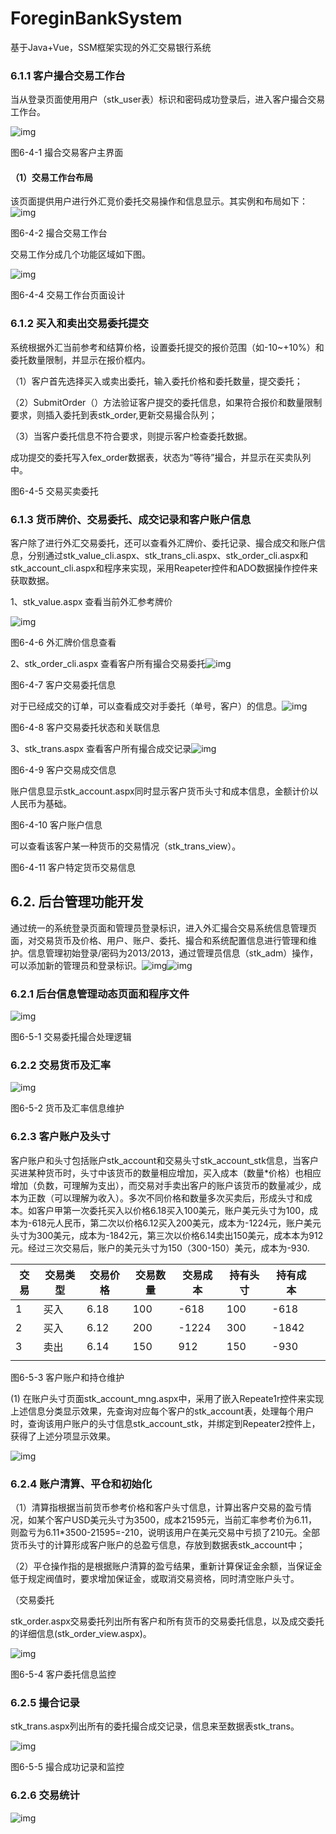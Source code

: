 # ForeginBankSystem
 基于Java+Vue，SSM框架实现的外汇交易银行系统

 

### 6.1.1 客户撮合交易工作台

当从登录页面使用用户（stk_user表）标识和密码成功登录后，进入客户撮合交易工作台。

![img](file:///C:\Users\lulu\AppData\Local\Temp\OICE_600798B9-312E-4565-8173-A908F5A99B22.0\msohtmlclip1\01\clip_image002.gif)

图6-4-1 撮合交易客户主界面

#### （1）交易工作台布局

该页面提供用户进行外汇竞价委托交易操作和信息显示。其实例和布局如下：![img](file:///C:\Users\lulu\AppData\Local\Temp\OICE_600798B9-312E-4565-8173-A908F5A99B22.0\msohtmlclip1\01\clip_image004.gif)

 

图6-4-2 撮合交易工作台

交易工作分成几个功能区域如下图。

![img](file:///C:\Users\lulu\AppData\Local\Temp\OICE_600798B9-312E-4565-8173-A908F5A99B22.0\msohtmlclip1\01\clip_image005.gif)

 

图6-4-4 交易工作台页面设计

### 6.1.2 买入和卖出交易委托提交

系统根据外汇当前参考和结算价格，设置委托提交的报价范围（如-10~+10%）和委托数量限制，并显示在报价框内。

（1）客户首先选择买入或卖出委托，输入委托价格和委托数量，提交委托；

（2）SubmitOrder（）方法验证客户提交的委托信息，如果符合报价和数量限制要求，则插入委托到表stk_order,更新交易撮合队列；

（3）当客户委托信息不符合要求，则提示客户检查委托数据。

成功提交的委托写入fex_order数据表，状态为“等待”撮合，并显示在买卖队列中。

图6-4-5 交易买卖委托

### 6.1.3 货币牌价、交易委托、成交记录和客户账户信息

客户除了进行外汇交易委托，还可以查看外汇牌价、委托记录、撮合成交和账户信息，分别通过stk_value_cli.aspx、stk_trans_cli.aspx、stk_order_cli.aspx和stk_account_cli.aspx和程序来实现，采用Reapeter控件和ADO数据操作控件来获取数据。

1、stk_value.aspx 查看当前外汇参考牌价

![img](file:///C:\Users\lulu\AppData\Local\Temp\OICE_600798B9-312E-4565-8173-A908F5A99B22.0\msohtmlclip1\01\clip_image007.gif)

图6-4-6 外汇牌价信息查看

2、stk_order_cli.aspx 查看客户所有撮合交易委托![img](file:///C:\Users\lulu\AppData\Local\Temp\OICE_600798B9-312E-4565-8173-A908F5A99B22.0\msohtmlclip1\01\clip_image009.gif)

 

图6-4-7 客户交易委托信息

对于已经成交的订单，可以查看成交对手委托（单号，客户）的信息。![img](file:///C:\Users\lulu\AppData\Local\Temp\OICE_600798B9-312E-4565-8173-A908F5A99B22.0\msohtmlclip1\01\clip_image011.gif)

 

图6-4-8 客户交易委托状态和关联信息

3、stk_trans.aspx 查看客户所有撮合成交记录![img](file:///C:\Users\lulu\AppData\Local\Temp\OICE_600798B9-312E-4565-8173-A908F5A99B22.0\msohtmlclip1\01\clip_image013.gif)

 

图6-4-9 客户交易成交信息

账户信息显示stk_account.aspx同时显示客户货币头寸和成本信息，金额计价以人民币为基础。

 

图6-4-10 客户账户信息

可以查看该客户某一种货币的交易情况（stk_trans_view）。

 

图6-4-11 客户特定货币交易信息

## 6.2. 后台管理功能开发

通过统一的系统登录页面和管理员登录标识，进入外汇撮合交易系统信息管理页面，对交易货币及价格、用户、账户、委托、撮合和系统配置信息进行管理和维护。信息管理初始登录/密码为2013/2013，通过管理员信息（stk_adm）操作，可以添加新的管理员和登录标识。![img](file:///C:\Users\lulu\AppData\Local\Temp\OICE_600798B9-312E-4565-8173-A908F5A99B22.0\msohtmlclip1\01\clip_image015.gif)![img](file:///C:\Users\lulu\AppData\Local\Temp\OICE_600798B9-312E-4565-8173-A908F5A99B22.0\msohtmlclip1\01\clip_image017.gif)

### 6.2.1 后台信息管理动态页面和程序文件

![img](file:///C:\Users\lulu\AppData\Local\Temp\OICE_600798B9-312E-4565-8173-A908F5A99B22.0\msohtmlclip1\01\clip_image018.gif)

图6-5-1 交易委托撮合处理逻辑

 

### 6.2.2 交易货币及汇率

![img](file:///C:\Users\lulu\AppData\Local\Temp\OICE_600798B9-312E-4565-8173-A908F5A99B22.0\msohtmlclip1\01\clip_image020.gif)

 

图6-5-2 货币及汇率信息维护

### 6.2.3 客户账户及头寸

客户账户和头寸包括账户stk_account和交易头寸stk_account_stk信息，当客户买进某种货币时，头寸中该货币的数量相应增加，买入成本（数量*价格）也相应增加（负数，可理解为支出），而交易对手卖出客户的账户该货币的数量减少，成本为正数（可以理解为收入）。多次不同价格和数量多次买卖后，形成头寸和成本。如客户甲第一次委托买入以价格6.18买入100美元，账户美元头寸为100，成本为-618元人民币，第二次以价格6.12买入200美元，成本为-1224元，账户美元头寸为300美元，成本为-1842元，第三次以价格6.14卖出150美元，成本本为912元。经过三次交易后，账户的美元头寸为150（300-150）美元，成本为-930.

| 交易 | 交易类型 | 交易价格 | 交易数量 | 交易成本 | 持有头寸 | 持有成本 |      |
| ---- | -------- | -------- | -------- | -------- | -------- | -------- | ---- |
| 1    | 买入     | 6.18     | 100      | -618     | 100      | -618     |      |
| 2    | 买入     | 6.12     | 200      | -1224    | 300      | -1842    |      |
| 3    | 卖出     | 6.14     | 150      | 912      | 150      | -930     |      |
|      |          |          |          |          |          |          |      |

 

图6-5-3 客户账户和持仓维护

(1) 在账户头寸页面stk_account_mng.aspx中，采用了嵌入Repeate1r控件来实现上述信息分类显示效果，先查询对应每个客户的stk_account表，处理每个用户时，查询该用户账户的头寸信息stk_account_stk，并绑定到Repeater2控件上，获得了上述分项显示效果。

![img](file:///C:\Users\lulu\AppData\Local\Temp\OICE_600798B9-312E-4565-8173-A908F5A99B22.0\msohtmlclip1\01\clip_image022.gif)

### 6.2.4 账户清算、平仓和初始化

（1）清算指根据当前货币参考价格和客户头寸信息，计算出客户交易的盈亏情况，如某个客户USD美元头寸为3500，成本21595元，当前汇率参考价为6.11，则盈亏为6.11*3500-21595=-210，说明该用户在美元交易中亏损了210元。全部货币头寸的计算形成客户账户的总盈亏信息，存放到数据表stk_account中；

（2）平仓操作指的是根据账户清算的盈亏结果，重新计算保证金余额，当保证金低于规定阀值时，要求增加保证金，或取消交易资格，同时清空账户头寸。

（交易委托

stk_order.aspx交易委托列出所有客户和所有货币的交易委托信息，以及成交委托的详细信息(stk_order_view.aspx)。

![img](file:///C:\Users\lulu\AppData\Local\Temp\OICE_600798B9-312E-4565-8173-A908F5A99B22.0\msohtmlclip1\01\clip_image024.gif)

 

图6-5-4 客户委托信息监控

### 6.2.5 撮合记录

stk_trans.aspx列出所有的委托撮合成交记录，信息来至数据表stk_trans。

![img](file:///C:\Users\lulu\AppData\Local\Temp\OICE_600798B9-312E-4565-8173-A908F5A99B22.0\msohtmlclip1\01\clip_image026.gif)

 

图6-5-5 撮合成功记录和监控

### 6.2.6 交易统计

![img](file:///C:\Users\lulu\AppData\Local\Temp\OICE_600798B9-312E-4565-8173-A908F5A99B22.0\msohtmlclip1\01\clip_image028.gif)

 
